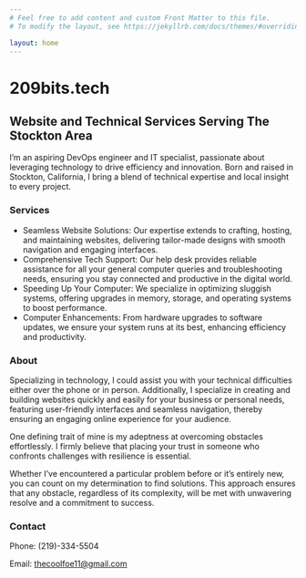 ```yaml
---
# Feel free to add content and custom Front Matter to this file.
# To modify the layout, see https://jekyllrb.com/docs/themes/#overriding-theme-defaults

layout: home
---
```


# 209bits.tech

## Website and Technical Services Serving The Stockton Area

I’m an aspiring DevOps engineer and IT specialist, passionate about leveraging technology to drive efficiency and innovation. Born and raised in Stockton, California, I bring a blend of technical expertise and local insight to every project.

### Services

* Seamless Website Solutions: Our expertise extends to crafting, hosting, and maintaining websites, delivering tailor-made designs with smooth navigation and engaging interfaces.
* Comprehensive Tech Support: Our help desk provides reliable assistance for all your general computer queries and troubleshooting needs, ensuring you stay connected and productive in the digital world.
* Speeding Up Your Computer: We specialize in optimizing sluggish systems, offering upgrades in memory, storage, and operating systems to boost performance.
* Computer Enhancements: From hardware upgrades to software updates, we ensure your system runs at its best, enhancing efficiency and productivity.

### About

Specializing in technology, I could assist you with your technical difficulties either over the phone or in person. Additionally, I specialize in creating and building websites quickly and easily for your business or personal needs, featuring user-friendly interfaces and seamless navigation, thereby ensuring an engaging online experience for your audience.

One defining trait of mine is my adeptness at overcoming obstacles effortlessly. I firmly believe that placing your trust in someone who confronts challenges with resilience is essential.

Whether I’ve encountered a particular problem before or it’s entirely new, you can count on my determination to find solutions. This approach ensures that any obstacle, regardless of its complexity, will be met with unwavering resolve and a commitment to success.

### Contact 

Phone: (219)-334-5504

Email: thecoolfoe11@gmail.com

